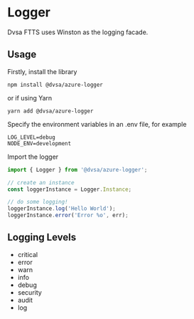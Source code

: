 # Logger
Dvsa FTTS uses Winston as the logging facade. 

## Usage
Firstly, install the library
```
npm install @dvsa/azure-logger
```

or if using Yarn

```
yarn add @dvsa/azure-logger
```

Specify the environment variables in an .env file, for example

```
LOG_LEVEL=debug
NODE_ENV=development
```

Import the logger
```typescript
import { Logger } from '@dvsa/azure-logger';

// create an instance
const loggerInstance = Logger.Instance;

// do some logging!
loggerInstance.log('Hello World');
loggerInstance.error('Error %o', err);
```

## Logging Levels

 * critical
 * error
 * warn
 * info
 * debug
 * security
 * audit
 * log
